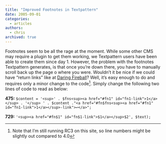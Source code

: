 ```yaml
---
title: "Improved Footnotes in Textpattern"
date: 2005-09-01
categories:
  - articles
authors:
  - chris
archived: true
---
```


Footnotes seem to be all the rage at the moment. While some other CMS may require a plugin to get them working, we Textpattern users have been able to create them since day 1. However, the problem with the footnotes Textpattern generates, is that once you’re down there, you have to manually scroll back up the page o where you were. Wouldn’t it be nice if we could have “return links” like at [Daring Fireball](http://daringfireball.net/2005/07/footnotes)? Well, it’s easy enough to do and requires only a minor change to the code[^1]. Simply change the following two lines of code to read as below:

**475:** `$content = '<sup>' . $fns<sup><a href="#fn1" id="fn1-link">1</a></sup> . '</sup> ' . $content ."<a href="#fn$fns<sup><a href="#fn1" id="fn1-link">1</a></sup>-link">↩</a>";`

**729:** `'<sup><a href="#fn$1" id="fn$1-link">$1</a></sup>$2', $text);`

[^1]: Note that I’m still running RC3 on this site, so line numbers might be slightly out compared to 4.0[^2]
[^2]: **Update** – in TXP 4.0, these lines are **482** and **736** respectively.
